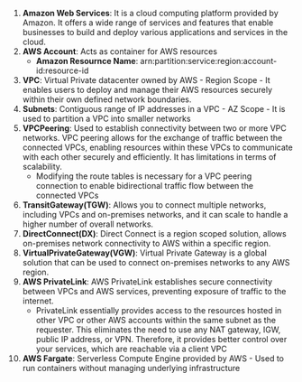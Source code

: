 
1. **Amazon Web Services**: It is a cloud computing platform provided by Amazon. It offers a wide range of services and features that enable businesses to build and deploy various applications and services in the cloud.
2. **AWS Account**: Acts as container for AWS resources
     - **Amazon Resournce Name**: arn:partition:service:region:account-id:resource-id
3. **VPC**: Virtual Private datacenter owned by AWS - Region Scope - It enables users to deploy and manage their AWS resources securely within their own defined network boundaries.
4. **Subnets**: Contiguous range of IP addresses in a VPC - AZ Scope - It is used to partition a VPC into smaller networks
5. **VPCPeering**:  Used to establish connectivity between two or more VPC networks. VPC peering allows for the exchange of traffic between the connected VPCs, enabling resources within these VPCs to communicate with each other securely and efficiently. It has limitations in terms of scalability.
     - Modifying the route tables is necessary for a VPC peering connection to enable bidirectional traffic flow between the connected VPCs
6. **TransitGateway(TGW)**: Allows you to connect multiple networks, including VPCs and on-premises networks, and it can scale to handle a higher number of overall networks.
7. **DirectConnect(DX)**: Direct Connect is a region scoped solution, allows on-premises network connectivity to AWS within a specific region.
8. **VirtualPrivateGateway(VGW)**: Virtual Private Gateway is a global solution that can be used to connect on-premises networks to any AWS region.
9. **AWS PrivateLink**: AWS PrivateLink establishes secure connectivity between VPCs and AWS services, preventing exposure of traffic to the internet.
   - PrivateLink essentially provides access to the resources hosted in other VPC or other AWS accounts within the same subnet as the requester. This eliminates the need to use any NAT gateway, IGW, public IP address, or VPN. Therefore, it provides better control over your services, which are reachable via a client VPC
10. **AWS Fargate**: Serverless Compute Engine provided by AWS - Used to run containers without managing underlying infrastructure

